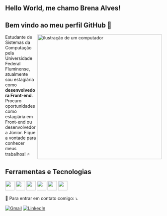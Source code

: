 ## Hello World, me chamo Brena Alves!
## Bem vindo ao meu perfil GitHub 👋

<img src="https://raw.githubusercontent.com/MicaelliMedeiros/micaellimedeiros/master/image/computer-illustration.png" alt="ilustração de um computador" min-width="400px" max-width="400px" width="400px" align="right">

<p align="left"> 
  Estudante de Sistemas da Computação pela Universidade Federal Fluminense, atualmente sou estagiária como <strong>desenvolvedora Front-end</strong>.
  Procuro oportunidades como estagiária em Front-end ou desenvolvedora Júnior. Fique a vontade para conhecer meus trabalhos! ⭐ 
</p>

## Ferramentas e Tecnologias
<img loading="lazy" src="https://cdn.jsdelivr.net/gh/devicons/devicon@latest/icons/html5/html5-original-wordmark.svg" width="30" height="30"/>
<img loading="lazy" src="https://cdn.jsdelivr.net/gh/devicons/devicon@latest/icons/css3/css3-original-wordmark.svg" width="30" height="30"/>
<img loading="lazy" src="https://cdn.jsdelivr.net/gh/devicons/devicon@latest/icons/sass/sass-original.svg" width="30" height="30"/>
<img loading="lazy" src="https://cdn.jsdelivr.net/gh/devicons/devicon@latest/icons/javascript/javascript-original.svg" width="30" height="30"/>
<img loading="lazy" src="https://cdn.jsdelivr.net/gh/devicons/devicon@latest/icons/react/react-original.svg" width="30" height="30"/>
<img loading="lazy" src="https://cdn.jsdelivr.net/gh/devicons/devicon@latest/icons/angular/angular-original-wordmark.svg" width="30" height="30"/>

<p align="left">
  💌 Para entrar em contato comigo: ⤵️
</p>

<p align="left">
  <a href="#" title="Gmail">
  <img src="https://img.shields.io/badge/-Gmail-FF0000?style=flat-square&labelColor=FF0000&logo=gmail&logoColor=white&link=oliveirabrena365@gmail.com" alt="Gmail"/></a>
  <a href="#" title="LinkedIn">
  <img src="https://img.shields.io/badge/-Linkedin-0e76a8?style=flat-square&logo=Linkedin&logoColor=white&link=https://www.linkedin.com/in/brena-alves-oliveira-98b4a4201" alt="LinkedIn"/></a>
</p>


